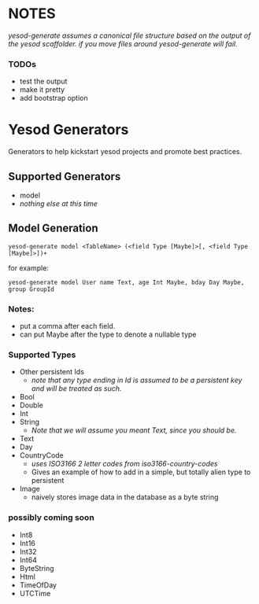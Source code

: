 # NOTES

*yesod-generate assumes a canonical file structure based on the output of the yesod scaffolder.  if you move files around yesod-generate will fail.*
### TODOs

* test the output
* make it pretty
* add bootstrap option

# Yesod Generators

Generators to help kickstart yesod projects and promote best practices.

## Supported Generators

* model
* *nothing else at this time*

## Model Generation

    yesod-generate model <TableName> (<field Type [Maybe]>[, <field Type [Maybe]>])+

for example:

    yesod-generate model User name Text, age Int Maybe, bday Day Maybe, group GroupId

### Notes:

* put a comma after each field.
* can put Maybe after the type to denote a nullable type

### Supported Types

* Other persistent Ids
    * *note that any type ending in Id is assumed to be a persistent key and will be treated as such.*
* Bool 
* Double 
* Int 
* String  
    * *Note that we will assume you meant Text, since you should be.*
* Text 
* Day
* CountryCode 
    * *uses ISO3166 2 letter codes from iso3166-country-codes*
    * Gives an example of how to add in a simple, but totally alien type to persistent
* Image
    * naively stores image data in the database as a byte string

### possibly coming soon

* Int8 
* Int16 
* Int32 
* Int64 
* ByteString 
* Html 
* TimeOfDay 
* UTCTime 
